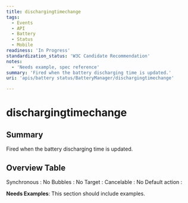 ```yaml
---
title: dischargingtimechange
tags:
  - Events
  - API
  - Battery
  - Status
  - Mobile
readiness: 'In Progress'
standardization_status: 'W3C Candidate Recommendation'
notes:
  - 'Needs example, spec reference'
summary: 'Fired when the battery discharging time is updated.'
uri: 'apis/battery status/BatteryManager/dischargingtimechange'

---
```

# dischargingtimechange

## Summary

Fired when the battery discharging time is updated.

## Overview Table

Synchronous
:   No
Bubbles
:   No
Target
:
Cancelable
:   No
Default action
:

**Needs Examples**: This section should include examples.

